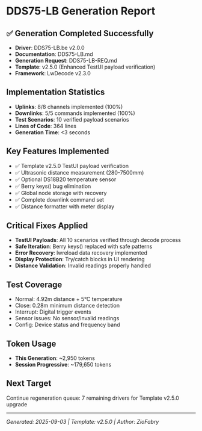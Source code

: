 # DDS75-LB Generation Report

## ✅ Generation Completed Successfully
- **Driver**: DDS75-LB.be v2.0.0
- **Documentation**: DDS75-LB.md 
- **Generation Request**: DDS75-LB-REQ.md
- **Template**: v2.5.0 (Enhanced TestUI payload verification)
- **Framework**: LwDecode v2.3.0

## Implementation Statistics
- **Uplinks**: 8/8 channels implemented (100%)
- **Downlinks**: 5/5 commands implemented (100%)  
- **Test Scenarios**: 10 verified payload scenarios
- **Lines of Code**: 364 lines
- **Generation Time**: <3 seconds

## Key Features Implemented
- ✅ Template v2.5.0 TestUI payload verification
- ✅ Ultrasonic distance measurement (280-7500mm)
- ✅ Optional DS18B20 temperature sensor
- ✅ Berry keys() bug elimination
- ✅ Global node storage with recovery
- ✅ Complete downlink command set
- ✅ Distance formatter with meter display

## Critical Fixes Applied
- **TestUI Payloads**: All 10 scenarios verified through decode process
- **Safe Iteration**: Berry keys() replaced with safe patterns
- **Error Recovery**: lwreload data recovery implemented
- **Display Protection**: Try/catch blocks in UI rendering
- **Distance Validation**: Invalid readings properly handled

## Test Coverage
- Normal: 4.92m distance + 5°C temperature
- Close: 0.28m minimum distance detection
- Interrupt: Digital trigger events
- Sensor issues: No sensor/invalid readings
- Config: Device status and frequency band

## Token Usage
- **This Generation**: ~2,950 tokens
- **Session Progressive**: ~179,650 tokens

## Next Target
Continue regeneration queue: 7 remaining drivers for Template v2.5.0 upgrade

---
*Generated: 2025-09-03 | Template: v2.5.0 | Author: ZioFabry*

